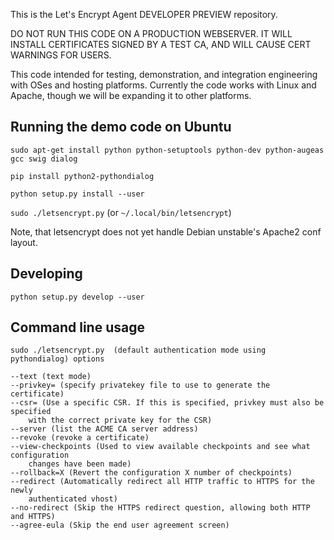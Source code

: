 This is the Let's Encrypt Agent DEVELOPER PREVIEW repository.

DO NOT RUN THIS CODE ON A PRODUCTION WEBSERVER.  IT WILL INSTALL CERTIFICATES SIGNED BY A TEST CA, AND WILL CAUSE CERT WARNINGS FOR USERS.

This code intended for testing, demonstration, and integration engineering
with OSes and hosting platforms.  Currently the code works with Linux and
Apache, though we will be expanding it to other platforms.

## Running the demo code on Ubuntu

`sudo apt-get install python python-setuptools python-dev python-augeas gcc swig dialog`

`pip install python2-pythondialog`

`python setup.py install --user`

`sudo ./letsencrypt.py` (or `~/.local/bin/letsencrypt`)

Note, that letsencrypt does not yet handle Debian unstable's Apache2
conf layout.

## Developing

`python setup.py develop --user`

## Command line usage

```
sudo ./letsencrypt.py  (default authentication mode using pythondialog) options

--text (text mode)
--privkey= (specify privatekey file to use to generate the certificate)
--csr= (Use a specific CSR. If this is specified, privkey must also be specified 
    with the correct private key for the CSR)
--server (list the ACME CA server address)
--revoke (revoke a certificate)
--view-checkpoints (Used to view available checkpoints and see what configuration 
    changes have been made)
--rollback=X (Revert the configuration X number of checkpoints)
--redirect (Automatically redirect all HTTP traffic to HTTPS for the newly 
    authenticated vhost)
--no-redirect (Skip the HTTPS redirect question, allowing both HTTP and HTTPS)
--agree-eula (Skip the end user agreement screen)
```
